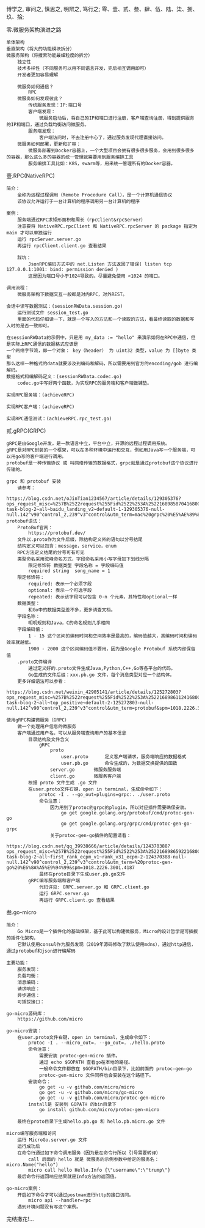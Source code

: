 博学之, 审问之, 慎思之, 明辨之, 笃行之;
零、壹、贰、叁、肆、伍、陆、柒、捌、玖、拾;



零.微服务架构演进之路
    
    单体架构
    垂直架构（将大的功能模块拆分）
    微服务架构（将搜索功能最细粒度的拆分）
        独立性
        技术多样性（不同服务可以用不同语言开发，完后相互调用即可）
        开发者更加容易理解
        
        微服务如何通信？
            RPC
        微服务如何发现彼此？
            传统服务发现：IP:端口号
            客户端发现：
                微服务启动后，将自己的IP和端口进行注册，客户端查询注册，得到提供服务的IP和端口，通过负载均衡访问微服务。
            服务端发现：
                客户端访问时，不去注册中心了，通过服务发现代理直接访问。
        微服务如何部署，更新和扩容：
            微服务部署到Docker容器上，一个大型项目会拥有很多很多服务，会用到很多很多的容器，那么这么多的容器的统一管理就需要用到服务编排工具
            服务编排工具比如：K8S，swarm等，用来统一管理所有的Docker容器。




壹.RPC(NativeRPC)

    简介：
        全称为远程过程调用（Remote Procedure Call），是一个计算机通信协议
        该协议允许运行于一台计算机的程序调用另一台计算机的程序
        
    案例：
        服务端通过RPC求矩形面积和周长（rpcClient&rpcServer）
        注意要将 NativeRPC.rpcClient 和 NativeRPC.rpcServer 的 package 指定为 main 才可以单独运行
        运行 rpcServer.server.go
        再运行 rpcClient.client.go 查看结果
        
        踩坑：
            JsonRPC编码方式中的 net.Listen 方法返回了错误( listen tcp 127.0.0.1:1001: bind: permission denied )
            这是因为端口号小于1024导致的。尽量避免使用 <1024 的端口。

    调用流程：
        微服务架构下数据交互一般都是对内RPC，对外REST。
        
    会话中读写数据测试：(sessionRWData.session.go)
        运行测试文件 session_test.go
        里面的代码仔细读一下，就是一个写入的方法和一个读取的方法，看最终读取的数据和写入时的是否一致即可。
        
    在sessionRWData的示例中，只是用 my_data := "hello" 来演示如何在RPC中通信，但是实际上RPC通信的数据格式应该是
    一个网络字节流，即一个对象： key（header） 为 uint32 类型，value 为 []byte 类型
    那么这样一种格式的data就要涉及到编码和解码，所以需要用到官方的encoding/gob 进行编解码。
    数据格式和编解码定义：(sessionRWData.codec.go)
        codec.go中写好两个函数，为实现RPC的服务端和客户端做铺垫。

    实现RPC服务端：(achieveRPC)

    实现RPC客户端：(achieveRPC)

    实现RPC通信测试：(achieveRPC.rpc_test.go)
        







贰.gRPC(GRPC)


    gRPC是由Google开发，是一款语言中立，平台中立，开源的远程过程调用系统。
    gRPC是对RPC封装的一个框架，可以在多种环境中运行和交互，例如用Java写一个服务端，可以用go写的客户端进行调用。
    protobuf是一种传输协议 或 叫网络传输的数据格式，grpc就是通过protobuf这个协议进行传输的。
    
    grpc 和 protobuf 安装
        请参考：
            https://blog.csdn.net/oJinTian1234567/article/details/129305376?ops_request_misc=%257B%2522request%255Fid%2522%253A%2522168985870416800182795636%2522%252C%2522scm%2522%253A%252220140713.130102334..%2522%257D&request_id=168985870416800182795636&biz_id=0&utm_medium=distribute.pc_search_result.none-task-blog-2~all~baidu_landing_v2~default-1-129305376-null-null.142^v90^control_2,239^v3^control&utm_term=mac%20grpc%20%E5%AE%89%E8%A3%85&spm=1018.2226.3001.4187
    protobuf语法：
        ProtoBuf官网：
            https://protobuf.dev/
        文件以.proto作为文件后缀，除结构定义外的语句以分号结尾
        结构定义可以包含：message，service，enum
        RPC方法定义结尾的分号可有可无
        类型命名采用驼峰命名方式，字段命名采用小写字母加下划线分隔
            限定修饰符 数据类型 字段名称 = 字段编码值
            required string  song_name = 1
        限定修饰符：
            required: 表示一个必须字段
            optional: 表示一个可选字段
            repeated: 表示该字段可以包含 0-n 个元素，其特性和optional一样
        数据类型：
            和Go中的数据类型差不多，更多请查文档。
        字段名称：
            明明规则和Java，C的命名规则几乎相同
        字段编码值：
            1 - 15 这个区间的编码时间和空间效率是最高的，编码值越大，其编码时间和编码效率就越低。
            1900 - 2000 这个区间编码值不要用，因为是Google Protobuf 系统内部保留值
        .proto文件编译
            通过定义好的.proto文件生成Java,Python,C++,Go等各平台的代码。
            Go生成的文件后缀：xxx.pb.go 文件，每个消息类型对应一个结构体。
        更多详细语法可以参看：
            https://blog.csdn.net/weixin_42905141/article/details/125272803?ops_request_misc=%257B%2522request%255Fid%2522%253A%2522168986112416800222837211%2522%252C%2522scm%2522%253A%252220140713.130102334..%2522%257D&request_id=168986112416800222837211&biz_id=0&utm_medium=distribute.pc_search_result.none-task-blog-2~all~top_positive~default-2-125272803-null-null.142^v90^control_2,239^v3^control&utm_term=protobuf&spm=1018.2226.3001.4187
        
    使用gRPC构建微服务（GRPC）
        做一个处理用户信息的微服务
        客户端通过用户名，可以从服务端查询用户的基本信息
            目录结构及文件含义
                gRPC
                    proto
                        user.proto      定义客户端请求，服务端响应的数据格式
                        user.pb.go      命令生成的，为数据交换提供的函数
                    server.go       微服务服务端
                    client.go       微服务客户端
            根据 proto 文件生成 .go 文件
            在user.proto文件右键，open in terminal，生成命令如下：
                protoc -I . --go_out=plugins=grpc:. ./user.proto
                命令注意：
                    因为用到了protoc的grpc的plugin，所以对应插件需要确保安装。
                        go get google.golang.org/protobuf/cmd/protoc-gen-go
                        go get google.golang.org/grpc/cmd/protoc-gen-go-grpc
                    关于protoc-gen-go插件的配置请看：
                        https://blog.csdn.net/qq_39938666/article/details/124370388?ops_request_misc=%257B%2522request%255Fid%2522%253A%2522168986592216800185870678%2522%252C%2522scm%2522%253A%252220140713.130102334.pc%255Fall.%2522%257D&request_id=168986592216800185870678&biz_id=0&utm_medium=distribute.pc_search_result.none-task-blog-2~all~first_rank_ecpm_v1~rank_v31_ecpm-2-124370388-null-null.142^v90^control_2,239^v3^control&utm_term=%20protoc-gen-go%20%E6%8A%A5%E9%94%99&spm=1018.2226.3001.4187
                最终在proto目录下生成user.pb.go文件
            gRPC编写服务端和客户端
                代码详见: GRPC.server.go 和 GRPC.client.go
                运行 GRPC.server.go
                再运行 GRPC.client.go 查看结果










叁.go-micro
    
    简介：
        Go Micro是一个插件化的基础框架，基于此可以构建微服务，Micro的设计哲学是可插拔的插件化架构，
        它默认使用consul作为服务发现（2019年源码修改了默认使用mdns），通过http通信，通过protobuf和json进行编解码
        
    主要功能：
        服务发现：
        负载均衡：
        消息编码：
        请求响应：
        异步通信：
        可插拔接口：

    go-micro源码库：
        https://github.com/micro
    
    go-micro安装：
        在user.proto文件右键，open in terminal，生成命令如下：
            protoc -I . --micro_out=. --go_out=. ./hello.proto
            命令注意：
                需要安装 protoc-gen-micro 插件。
                通过 echo $GOPATH 查看go在本地的路径。
                一般命令文件都放在 $GOPATH/bin目录下，比如前面的 protoc-gen-go
                protoc-gen-micro 文件同样也会安装在这个路径下。
            安装命令：
                go get -u -v github.com/micro/micro
                go get -u -v github.com/micro/go-micro
                go get -u -v github.com/micro/protoc-gen-micro
            install是 安装到 GOPATH 的bin目录下
                go install github.com/micro/protoc-gen-micro

        最终在proto目录下生成hello.pb.go 和 hello.pb.micro.go 文件
        
    micro编写服务端和访问
        运行 MicroGo.server.go 文件
        运行成功后
        在命令行通过如下命令调用服务（因为是在命令行所以 引号需要转译）
            call 后面的 hello 就是 微服务的示例参数中给定的服务名：micro.Name("hello")
            micro call hello Hello.Info {\"username\":\"trump\"}
        最后命令行返回响应结果就是Info方法的返回值。
        
    go-micro案例：
        开启如下命令才可以通过postman进行http的接口访问。
            micro api --handler=rpc
        遇到环境问题没有写这个案例。
        
        
    


完结撒花!...
